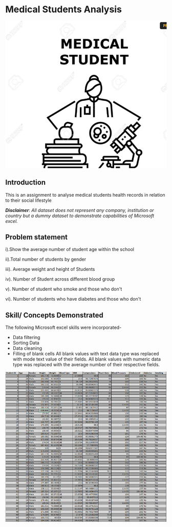 # Medical Students Analysis

![](FRONTPAGE.png)

## Introduction
This is an assignment to analyse medical students health records in relation to their social lifestyle

**_Disclaimer_**: _All dataset does not represent any company, institution or country but a dummy dataset to demonstrate capabilities of Microsoft excel._

## Problem statement
 i).Show the average number of student age within the school

 ii).Total number of students by gender

 iii). Average weight and height of Students

 iv). Number of Student across different blood group

 v). Number of student who smoke and those who don't

 vi). Number of students who have diabetes and those who don't


## Skill/ Concepts Demonstrated

The following Microsoft excel skills were incorporated- 

- Data filtering
- Sorting Data
- Data cleaning
- Filling of blank cells
All blank values with text data type was replaced with mode text value of their fields.
All blank values with numeric data type was replaced with the average number of their respective fields.

![](Data.png)



 

